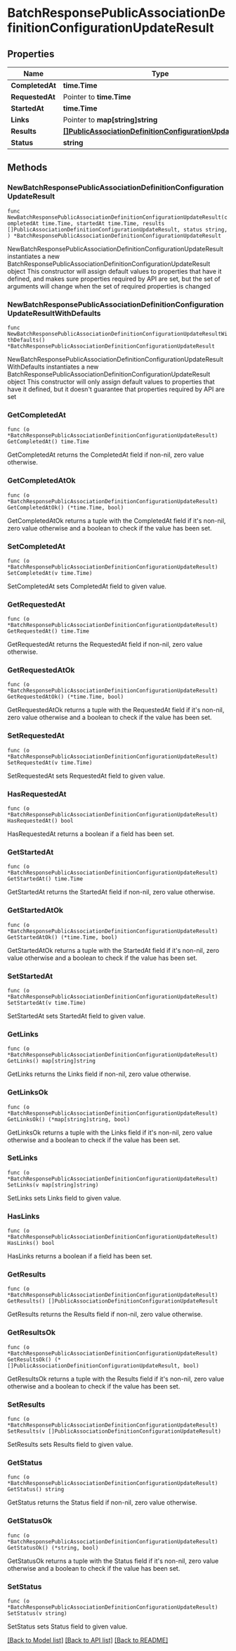 # BatchResponsePublicAssociationDefinitionConfigurationUpdateResult

## Properties

Name | Type | Description | Notes
------------ | ------------- | ------------- | -------------
**CompletedAt** | **time.Time** |  | 
**RequestedAt** | Pointer to **time.Time** |  | [optional] 
**StartedAt** | **time.Time** |  | 
**Links** | Pointer to **map[string]string** |  | [optional] 
**Results** | [**[]PublicAssociationDefinitionConfigurationUpdateResult**](PublicAssociationDefinitionConfigurationUpdateResult.md) |  | 
**Status** | **string** |  | 

## Methods

### NewBatchResponsePublicAssociationDefinitionConfigurationUpdateResult

`func NewBatchResponsePublicAssociationDefinitionConfigurationUpdateResult(completedAt time.Time, startedAt time.Time, results []PublicAssociationDefinitionConfigurationUpdateResult, status string, ) *BatchResponsePublicAssociationDefinitionConfigurationUpdateResult`

NewBatchResponsePublicAssociationDefinitionConfigurationUpdateResult instantiates a new BatchResponsePublicAssociationDefinitionConfigurationUpdateResult object
This constructor will assign default values to properties that have it defined,
and makes sure properties required by API are set, but the set of arguments
will change when the set of required properties is changed

### NewBatchResponsePublicAssociationDefinitionConfigurationUpdateResultWithDefaults

`func NewBatchResponsePublicAssociationDefinitionConfigurationUpdateResultWithDefaults() *BatchResponsePublicAssociationDefinitionConfigurationUpdateResult`

NewBatchResponsePublicAssociationDefinitionConfigurationUpdateResultWithDefaults instantiates a new BatchResponsePublicAssociationDefinitionConfigurationUpdateResult object
This constructor will only assign default values to properties that have it defined,
but it doesn't guarantee that properties required by API are set

### GetCompletedAt

`func (o *BatchResponsePublicAssociationDefinitionConfigurationUpdateResult) GetCompletedAt() time.Time`

GetCompletedAt returns the CompletedAt field if non-nil, zero value otherwise.

### GetCompletedAtOk

`func (o *BatchResponsePublicAssociationDefinitionConfigurationUpdateResult) GetCompletedAtOk() (*time.Time, bool)`

GetCompletedAtOk returns a tuple with the CompletedAt field if it's non-nil, zero value otherwise
and a boolean to check if the value has been set.

### SetCompletedAt

`func (o *BatchResponsePublicAssociationDefinitionConfigurationUpdateResult) SetCompletedAt(v time.Time)`

SetCompletedAt sets CompletedAt field to given value.


### GetRequestedAt

`func (o *BatchResponsePublicAssociationDefinitionConfigurationUpdateResult) GetRequestedAt() time.Time`

GetRequestedAt returns the RequestedAt field if non-nil, zero value otherwise.

### GetRequestedAtOk

`func (o *BatchResponsePublicAssociationDefinitionConfigurationUpdateResult) GetRequestedAtOk() (*time.Time, bool)`

GetRequestedAtOk returns a tuple with the RequestedAt field if it's non-nil, zero value otherwise
and a boolean to check if the value has been set.

### SetRequestedAt

`func (o *BatchResponsePublicAssociationDefinitionConfigurationUpdateResult) SetRequestedAt(v time.Time)`

SetRequestedAt sets RequestedAt field to given value.

### HasRequestedAt

`func (o *BatchResponsePublicAssociationDefinitionConfigurationUpdateResult) HasRequestedAt() bool`

HasRequestedAt returns a boolean if a field has been set.

### GetStartedAt

`func (o *BatchResponsePublicAssociationDefinitionConfigurationUpdateResult) GetStartedAt() time.Time`

GetStartedAt returns the StartedAt field if non-nil, zero value otherwise.

### GetStartedAtOk

`func (o *BatchResponsePublicAssociationDefinitionConfigurationUpdateResult) GetStartedAtOk() (*time.Time, bool)`

GetStartedAtOk returns a tuple with the StartedAt field if it's non-nil, zero value otherwise
and a boolean to check if the value has been set.

### SetStartedAt

`func (o *BatchResponsePublicAssociationDefinitionConfigurationUpdateResult) SetStartedAt(v time.Time)`

SetStartedAt sets StartedAt field to given value.


### GetLinks

`func (o *BatchResponsePublicAssociationDefinitionConfigurationUpdateResult) GetLinks() map[string]string`

GetLinks returns the Links field if non-nil, zero value otherwise.

### GetLinksOk

`func (o *BatchResponsePublicAssociationDefinitionConfigurationUpdateResult) GetLinksOk() (*map[string]string, bool)`

GetLinksOk returns a tuple with the Links field if it's non-nil, zero value otherwise
and a boolean to check if the value has been set.

### SetLinks

`func (o *BatchResponsePublicAssociationDefinitionConfigurationUpdateResult) SetLinks(v map[string]string)`

SetLinks sets Links field to given value.

### HasLinks

`func (o *BatchResponsePublicAssociationDefinitionConfigurationUpdateResult) HasLinks() bool`

HasLinks returns a boolean if a field has been set.

### GetResults

`func (o *BatchResponsePublicAssociationDefinitionConfigurationUpdateResult) GetResults() []PublicAssociationDefinitionConfigurationUpdateResult`

GetResults returns the Results field if non-nil, zero value otherwise.

### GetResultsOk

`func (o *BatchResponsePublicAssociationDefinitionConfigurationUpdateResult) GetResultsOk() (*[]PublicAssociationDefinitionConfigurationUpdateResult, bool)`

GetResultsOk returns a tuple with the Results field if it's non-nil, zero value otherwise
and a boolean to check if the value has been set.

### SetResults

`func (o *BatchResponsePublicAssociationDefinitionConfigurationUpdateResult) SetResults(v []PublicAssociationDefinitionConfigurationUpdateResult)`

SetResults sets Results field to given value.


### GetStatus

`func (o *BatchResponsePublicAssociationDefinitionConfigurationUpdateResult) GetStatus() string`

GetStatus returns the Status field if non-nil, zero value otherwise.

### GetStatusOk

`func (o *BatchResponsePublicAssociationDefinitionConfigurationUpdateResult) GetStatusOk() (*string, bool)`

GetStatusOk returns a tuple with the Status field if it's non-nil, zero value otherwise
and a boolean to check if the value has been set.

### SetStatus

`func (o *BatchResponsePublicAssociationDefinitionConfigurationUpdateResult) SetStatus(v string)`

SetStatus sets Status field to given value.



[[Back to Model list]](../README.md#documentation-for-models) [[Back to API list]](../README.md#documentation-for-api-endpoints) [[Back to README]](../README.md)


